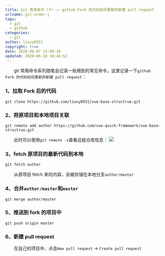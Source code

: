 ```yaml
---
title: Git 常用命令（十）—— github Fork 的代码如何更新并新建 pull request
urlname: git-order-j
tags:
  - git
  - github
categories:
  - git
author: liuxy0551
copyright: true
date: 2020-06-07 15:09:16
updated: 2020-06-18 10:46:52
---
```



&emsp;&emsp;git 常用命令系列随笔会记录一些用到的常见命令，这里记录一下`github Fork 的代码如何更新并新建 pull request`：
<!--more-->

### 1、拉取 Fork 后的代码
``` shell
git clone https://github.com/liuxy0551/vue-base-structrue.git
```


### 2、将原项目和本地项目关联
``` shell
git remote add author https://github.com/vue-quick-framework/vue-base-structrue.git
```
&emsp;&emsp;此时可以使用`git remote -v`查看远程仓库信息：
![](https://liuxianyu.cn/image-hosting/posts/git-order/2.png)


### 3、fetch 原项目的最新代码到本地
``` shell
git fetch author
```
&emsp;&emsp;从原项目 fetch 来的内容，会被存储在本地分支`author/master`


### 4、合并`author/master`和`master`
``` shell
git merge author/master
```


### 5、推送到 fork 的项目中
``` shell
git push origin master
```

### 6、新建 pull request

&emsp;&emsp;在自己的项目中，点击`New pull request` -> `Create pull request`
